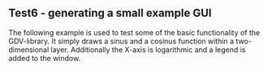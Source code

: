 Test6 - generating a small example GUI
--------------------------------------

The following example is used to test some of the basic functionality of the GDV-library. It simply draws a sinus and a cosinus function within a two-dimensional layer. Additionally the X-axis is logarithmic and a legend is added to the window.
